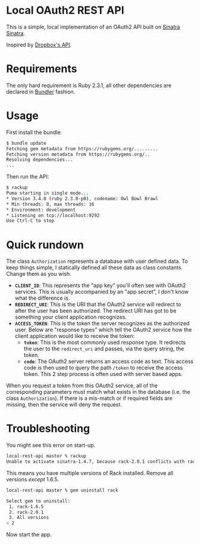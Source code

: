 # Local OAuth2 REST API
This is a simple, local implementation of an OAuth2 API built on [Sinatra]
[Sinatra].

Inspired by [Dropbox's API][Dropbox].

# Requirements
The only hard requirement is Ruby 2.3.1, all other dependencies are declared in
[Bundler] fashion.

# Usage
First install the bundle:

```sh
$ bundle update
Fetching gem metadata from https://rubygems.org/.........
Fetching version metadata from https://rubygems.org/..
Resolving dependencies...
...
```

Then run the API:

```sh
$ rackup
Puma starting in single mode...
* Version 3.4.0 (ruby 2.3.0-p0), codename: Owl Bowl Brawl
* Min threads: 0, max threads: 16
* Environment: development
* Listening on tcp://localhost:9292
Use Ctrl-C to stop
```

# Quick rundown
The class `Authorization` represents a database with user defined data. To keep things
simple, I statically defined all these data as class constants. Change them as you wish.

- **`CLIENT_ID`**: This represents the "app key" you'll often see with OAuth2 services.
  This is usually accompanied by an "app secret", I don't know what the difference is.
- **`REDIRECT_URI`**: This is the URI that the OAuth2 service will redirect to after
  the user has been authorized. The redirect URI has got to be something your client
  application recognizes.
- **`ACCESS_TOKEN`**: This is the token the server recognizes as the authorized user.
  Below are "response types" which tell the OAuth2 service how the client application
  would like to receive the token:
  - **`token`**: This is the most commonly used response type. It redirects the user to
    the `redirect_uri` and passes, via the query string, the token.
  - **`code`**: The OAuth2 server returns an access code as text. This access code is
    then used to query the path `/token` to receive the access token. This 2 step process
    is often used with server based apps.

When you request a token from this OAuth2 service, all of the corresponding parameters
must match what exists in the database (i.e. the class `Authorization`). If there is
a mis-match or if required fields are missing, then the service will deny the request.

# Troubleshooting
You might see this error on start-up.

```sh
local-rest-api master % rackup
Unable to activate sinatra-1.4.7, because rack-2.0.1 conflicts with rack (~> 1.5) (Gem::ConflictError)
```

This means you have multiple versions of Rack installed. Remove all versions
*except* 1.6.5.

```sh
local-rest-api master % gem uninstall rack

Select gem to uninstall:
 1. rack-1.6.5
 2. rack-2.0.1
 3. All versions
> 2
```

Now start the app.

[Sinatra]: http://www.sinatrarb.com/
[Bundler]: http://bundler.io/
[Dropbox]: https://www.dropbox.com/developers-v1/core/docs
